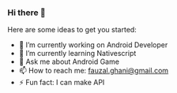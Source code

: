 ### Hi there 👋

Here are some ideas to get you started:

- 🔭 I’m currently working on Android Developer
- 🌱 I’m currently learning Nativescript
- 💬 Ask me about Android Game 
- 📫 How to reach me: fauzal.ghani@gmail.com
- ⚡ Fun fact: I can make API
